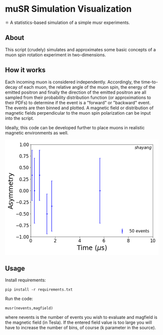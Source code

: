 # muSR Simulation Visualization 
⚛️ A statistics-based simulation of a simple musr experiments.


## About

This script (crudely) simulates and approximates some basic concepts of a muon spin rotation experiment in two-dimensions. 

## How it works

Each incoming muon is considered independently. Accordingly, the time-to-decay of each muon, the relative angle of the muon spin, the energy of the emitted positron and finally the direction of the emitted positron are all sampled from their probability distribution function (or approximations to their PDFs) to determine if the event is a "forward" or "backward" event. The events are then binned and plotted. A magnetic field or distribution of magnetic fields perpendicular to the muon spin polarization can be input into the script.

Ideally, this code can be developed further to place muons in realistic magnetic environments as well.

![Animated simulation](musr_sim.gif)

## Usage

Install requirements:

    pip install -r requirements.txt
    
Run the code:

    musr(nevents,magfield) 

where nevents is the number of events you wish to evaluate and magfield is the magnetic field (in Tesla). If the entered field value is too large you will have to increase the number of bins, of course (k parameter in the source). 



